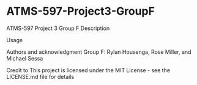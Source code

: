 # ATMS-597-Project3-GroupF
ATMS-597 Project 3 Group F
Description


Usage


Authors and acknowledgment
Group F: Rylan Housenga, Rose Miller, and Michael Sessa

Credit to 
This project is licensed under the MIT License - see the LICENSE.md file for details
